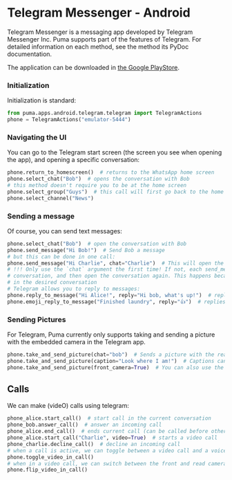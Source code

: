# Telegram Messenger - Android

Telegram Messenger is a messaging app developed by Telegram Messenger Inc.
Puma supports part of the features of Telegram.
For detailed information on each method, see the method its PyDoc documentation.

The application can be downloaded in [the Google PlayStore](https://play.google.com/store/apps/details?id=org.telegram.messenger).

### Initialization

Initialization is standard:

```python
from puma.apps.android.telegram.telegram import TelegramActions
phone = TelegramActions("emulator-5444")
```

### Navigating the UI

You can go to the Telegram start screen (the screen you see when opening the app), and opening a specific conversation:

```python
phone.return_to_homescreen()  # returns to the WhatsApp home screen
phone.select_chat("Bob")  # opens the conversation with Bob
# this method doesn't require you to be at the home screen
phone.select_group("Guys")  # this call will first go back to the home screen, then open the other conversation
phone.select_channel("News")
```


### Sending a message

Of course, you can send text messages:

```python
phone.select_chat("Bob")  # open the conversation with Bob 
phone.send_message("Hi Bob!")  # Send Bob a message
# but this can be done in one call:
phone.send_message("Hi Charlie", chat="Charlie")  # This will open the charlie conversation, then send the message
# !!! Only use the `chat` argument the first time! If not, each send_message call will first exit the current
# conversation, and then open the conversation again. This happens because Puma cannot detect whether you're already
# in the desired conversation
# Telegram allows you to reply to messages:
phone.reply_to_message("Hi Alice!", reply="Hi bob, what's up!")  # replies with a new message
phone.emoji_reply_to_message("Finished laundry", reply="👍")  # replies with an emoji reaction on the message itself
```

### Sending Pictures

For Telegram, Puma currently only supports taking and sending a picture with the embedded camera in the Telegram app.

```python
phone.take_and_send_picture(chat="bob")  # Sends a picture with the rear camera
phone.take_and_send_picture(caption="Look where I am!")  # Captions can be included
phone.take_and_send_picture(front_camera=True)  # You can also use the front camera
```

## Calls

We can make (videO) calls using telegram:

```python
phone_alice.start_call()  # start call in the current conversation
phone_bob.answer_call()  # answer an incoming call
phone_alice.end_call()  # ends current call (can be called before other party answered the call)
phone_alice.start_call("Charlie", video=True)  # starts a video call
phone_charlie.decline_call()  # decline an incoming call
# when a call is active, we can toggle between a video call and a voice call:
phone.toggle_video_in_call()
# when in a video call, we can switch between the front and read camera:
phone.flip_video_in_call()
```